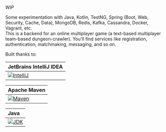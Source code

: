 *WIP*

Some experimentation with Java, Kotlin, TestNG, Spring (Boot, Web, Security, Cache, Data), MongoDB, Redis, Kafka, Cassandra, Docker, Vagrant, etc.  
This is a backend for an online multiplayer game (a text-based multiplayer team-based dungeon-crawler). You'll find services like registration, authentication, matchmaking, messaging, and so on.

Built thanks to:

|JetBrains IntelliJ IDEA|
|:--|
|[![IntelliJ](https://raw.githubusercontent.com/jonathanlermitage/tikione-c2e/master/misc/logo_intellij.png)](https://www.jetbrains.com/idea/)|

|Apache Maven|
|:--|
|[![Maven](https://raw.githubusercontent.com/jonathanlermitage/tikione-c2e/master/misc/logo_maven.png)](https://maven.apache.org)|

|Java|
|:--|
|[![JDK](https://raw.githubusercontent.com/jonathanlermitage/tikione-c2e/master/misc/logo_java.png)](http://www.oracle.com/technetwork/java/javase/downloads/index.html)|
